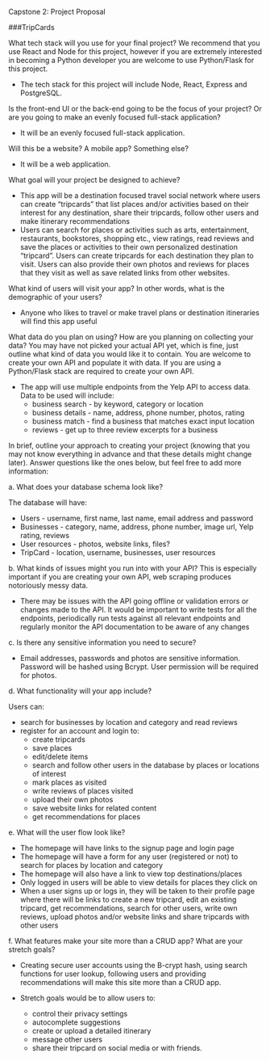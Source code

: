 Capstone 2: Project Proposal

###TripCards

What tech stack will you use for your final project? We recommend that you use React and Node for this project, however if you are extremely interested in becoming a Python developer you are welcome to use Python/Flask for this project.

- The tech stack for this project will include Node, React, Express and PostgreSQL.

Is the front-end UI or the back-end going to be the focus of your project? Or are you going to make an evenly focused full-stack application?

- It will be an evenly focused full-stack application.

Will this be a website? A mobile app? Something else?
- It will be a web application.



What goal will your project be designed to achieve?

- This app will be a destination focused travel social network where users can create “tripcards” that list places and/or activities based on their interest for any destination, share their tripcards, follow other users and make itinerary recommendations 
- Users can search for places or activities such as arts, entertainment, restaurants, bookstores, shopping etc., view ratings, read reviews and save the places or activities to their own personalized destination “tripcard”. Users can create tripcards for each destination they plan to visit. Users can also provide their own photos and reviews for places that they visit as well as save related links from other websites.



What kind of users will visit your app? In other words, what is the demographic of your users?

- Anyone who likes to travel or make travel plans or destination itineraries will find this app useful


What data do you plan on using? How are you planning on collecting your data? You may have not picked your actual API yet, which is fine, just outline what kind of data you would like it to contain. You are welcome to create your own API and populate it with data. If you are using a Python/Flask stack are required to create your own API.

- The app will use multiple endpoints from the Yelp API to access data. Data to be used will include:
  - business search - by keyword, category or location
  - business details - name, address, phone number, photos, rating
  - business match - find a business that matches exact input location 
  - reviews - get up to three review excerpts for a business


In brief, outline your approach to creating your project (knowing that you may not know everything in advance and that these details might change later). Answer questions like the ones below, but feel free to add more information:

a. What does your database schema look like?

The database will have:
- Users - username, first name, last name, email address and password
- Businesses - category, name, address, phone number, image url, Yelp rating, reviews
- User resources - photos, website links, files?
- TripCard - location, username, businesses, user resources

b. What kinds of issues might you run into with your API? This is especially important if you are creating your own API, web scraping produces notoriously messy data.

- There may be issues with the API going offline or validation errors or changes made to the API. It would be important to write tests for all the endpoints, periodically run tests against all relevant endpoints and regularly monitor the API documentation to be aware of any changes


c. Is there any sensitive information you need to secure?

- Email addresses, passwords  and photos are sensitive information. Password will be hashed using Bcrypt. User permission will be required for photos.


d. What functionality will your app include?

Users can:
  - search for businesses by location and category and read reviews
  - register for an account and login to:
    - create tripcards
    - save places
    - edit/delete items
    - search and follow other users in the database by places or locations of interest
    - mark places as visited 
    - write reviews of places visited
    - upload their own photos
    - save website links for related content 
    - get recommendations for places


e. What will the user flow look like?

- The homepage will have links to the signup page and login page
- The homepage will have a form for any user (registered or not) to search for places by location and category 
- The homepage will also have a link to view top destinations/places 
- Only logged in users will be able to view details for places they click on
- When a user signs up or logs in, they will be taken to their profile page where there will be links to create a new tripcard, edit an existing tripcard, get recommendations, search for other users, write own reviews, upload photos and/or website links and share tripcards with other users


f. What features make your site more than a CRUD app? What are your stretch goals?

- Creating secure user accounts using the B-crypt hash, using search functions 
for user lookup, following users and providing recommendations will make this site more than a CRUD app.

- Stretch goals would be to allow users to:
  - control their privacy settings 
  - autocomplete suggestions
  - create or upload a detailed itinerary
  - message other users 
  - share their tripcard on social media or with friends. 